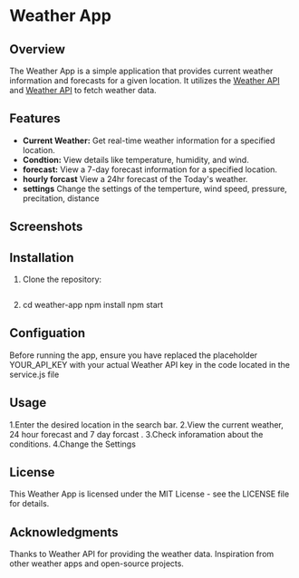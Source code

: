 # Weather App

## Overview

The Weather App is a simple application that provides current weather information and forecasts for a given location. It utilizes the [Weather API](https://www.weatherapi.com/) and [Weather API](https://openweathermap.org/api) to fetch weather data.

## Features

- **Current Weather:** Get real-time weather information for a specified location.
- **Condtion:** View details like temperature, humidity, and wind.
- **forecast:** View a 7-day forecast information for a specified location.
- **hourly forcast** View a 24hr forecast of the Today's weather.
- **settings** Change the settings of the temperture, wind speed, pressure, precitation, distance



## Screenshots



## Installation

1. Clone the repository:

   ```bash

2. cd weather-app
   npm install
   npm start

## Configuation
Before running the app, ensure you have replaced the placeholder YOUR_API_KEY with your actual Weather API key in the code located in the service.js file

## Usage
1.Enter the desired location in the search bar.
2.View the current weather, 24 hour forecast and 7 day forcast .
3.Check inforamation about the conditions.
4.Change the Settings

## License
This Weather App is licensed under the MIT License - see the LICENSE file for details.

## Acknowledgments
Thanks to Weather API for providing the weather data.
Inspiration from other weather apps and open-source projects.






